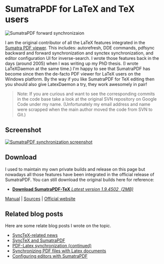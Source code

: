 SumatraPDF for LaTeX and TeX users
==================================

![SumatraPDF forward synchronizaion](forwardsync.png)

I am the original contributor of all the LaTeX features integrated in the [Sumatra PDF viewer](http://blog.kowalczyk.info/software/sumatrapdf/).
This includes: autorefresh, DDE commands, pdfsync backward and forward synchronization and synctex synchronization, and 
editor configuration UI for inverse-search.
I wrote those features back in the days (around 2005) when I was writing up my PhD thesis. (I wrote LaTeXDaemon at the same time.)
I'm happy to see that SumatraPDF has become since then the de-facto PDF viewer for LaTeX users on the Windows platform. 
By the way if you like SumatraPDF for TeX editing then you should also give
LatexDaemon a try, they work awesomely in pair!

> Note: If you are curious and want to see the corresponding commits
> in the code base take a look at the original SVN repository on Google Code under my name. 
> (Unfortunately my email address and name were scrapped when the main author moved the code from SVN to Git.) 

Screenshot
----------
[![SumatraPDF synchronization screenshot](sumatra-sync-small.jpg)](sumatra-sync.jpg)

Download
--------
I used to maintain my own private builds and release on this page but nowadays all those features have been integrated in the
official release of SumatraPDF. You can still download the original builds here for reference:

<ul class="home-download os_windows">
    <li class="os_windows">
    <a href="SumatraPDF-TeX.exe" class="download-link download-sumatra">
    <span><strong>Download SumatraPDF-TeX</strong> <em>Latest version 1.9.4502 &nbsp;(2MB)</em> </span>
    </a>
    </li>
</ul>
<div class="download-other"><span class="other">
    <a href="http://blog.kowalczyk.info/software/sumatrapdf/manual.html">Manual</a>
    | <a href="http://code.google.com/p/sumatrapdf/source/browse/#svn/trunk">Sources</a>
    | <a href="http://blog.kowalczyk.info/software/sumatrapdf/">Official website</a>
</span>
</div>

Related blog posts
------------------
Here are some relate blog posts I wrote on the topic.

-   [SyncTeX-related news](http://william.famille-blum.org/blog/index.php?entry=entry081007-214408)
-   [SyncTeX and SumatraPDF](http://william.famille-blum.org/blog/index.php?entry=entry080612-040012)
-   [PDF-Latex synchronization (continued)](http://william.famille-blum.org/blog/index.php?entry=entry080515-065447)
-   [Synchronizing PDF files with Latex documents](http://william.famille-blum.org/blog/index.php?entry=entry080514-043933)
-   [Configuring editors with SumatraPDF](http://william.famille-blum.org/blog/static.php?page=static081010-000413)


